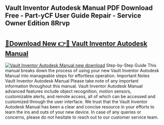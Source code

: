 ## Vault Inventor Autodesk Manual PDF Download Free - Part-yCF User Guide Repair - Service Owner Edition 8Rrvp

# <h2><a href="http://bc5625.oget.top/?id=Vault+Inventor+Autodesk+Manual">🔗Download New 👉🔴 Vault Inventor Autodesk Manual</a></h2>

[![Vault Inventor Autodesk Manual new download](https://i.imgur.com/5g1atiW.png)](http://bc5625.oget.top/?id=Vault+Inventor+Autodesk+Manual)
Step-by-Step Guide This manual breaks down the process of using your new Vault Inventor Autodesk Manual into manageable steps for effortless operation. Important Notes Vault Inventor Autodesk Manual Please take note of any important information throughout this manual. Vault Inventor Autodesk Manual advanced features include object recognition, motion sensors, customizable alerts, and remote access, all of which can be accessed and customized through the user interface. We trust that the Vault Inventor Autodesk Manual has been a clear and concise resource in your efforts to learn the ins and outs of your new device. In case of any queries or concerns, please do not hesitate to reach out to our customer service team.
